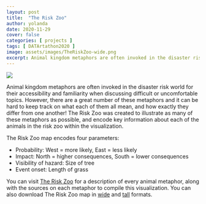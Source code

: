 ```yaml
---
layout: post
title:  "The Risk Zoo"
author: yolanda
date: 2020-11-29
cover: false
categories: [ projects ]
tags: [ DATArtathon2020 ]
image: assets/images/TheRiskZoo-wide.png
excerpt: Animal kingdom metaphors are often invoked in the disaster risk world for their accessibility and familiarity when discussing difficult or uncomfortable topics.
---
```

     
<!-- DAT/Artist: [Yolanda Lin](http://datartathon.com/fellows/yolanda), 2020.  -->

 ![](/assets/images/TheRiskZoo-tall.png)

Animal kingdom metaphors are often invoked in the disaster risk world for their accessibility and familiarity when discussing difficult or uncomfortable topics. However, there are a great number of these metaphors and it can be hard to keep track on what each of them all mean, and how exactly they differ from one another! The Risk Zoo was created to illustrate as many of these metaphors as possible, and encode key information about each of the animals in the risk zoo within the visualization. 

The Risk Zoo map encodes four parameters:

* Probability: West = more likely, East = less likely
* Impact: North = higher consequences, South = lower consequences
* Visibility of hazard: Size of tree
* Event onset: Length of grass

You can visit [The Risk Zoo](https://datartathon.com/theriskzoo) for a description of every animal metaphor, along with the sources on each metaphor to compile this visualization. You can also download The Risk Zoo map in [wide](https://datartathon.com/assets/images/TheRiskZoo-wide.png) and [tall](https://datartathon.com/assets/images/TheRiskZoo-tall.png) formats. 
